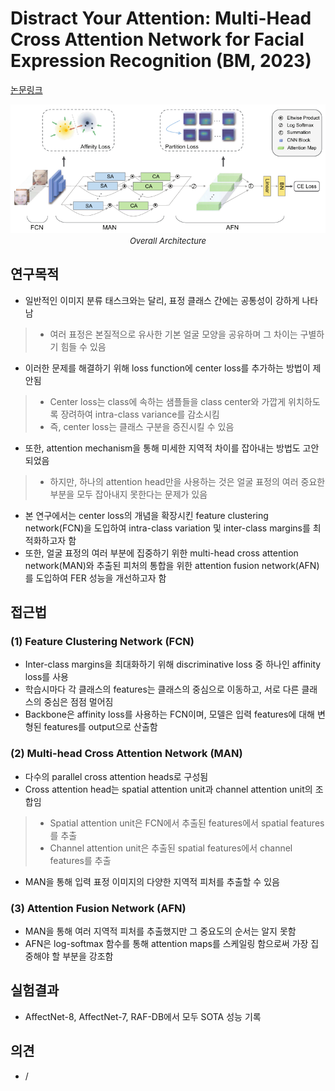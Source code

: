 # Distract Your Attention: Multi-Head Cross Attention Network for Facial Expression Recognition (BM, 2023)

[논문링크](https://www.mdpi.com/2313-7673/8/2/199)

<p align="center">
    <img width="600" alt='fig1' src="../img/wen2023distract.png?raw=true"></br>
    <em><font size=2>Overall Architecture</font></em>
</p>

## 연구목적
- 일반적인 이미지 분류 태스크와는 달리, 표정 클래스 간에는 공통성이 강하게 나타남 
> - 여러 표정은 본질적으로 유사한 기본 얼굴 모양을 공유하며 그 차이는 구별하기 힘들 수 있음
- 이러한 문제를 해결하기 위해 loss function에 center loss를 추가하는 방법이 제안됨
> - Center loss는 class에 속하는 샘플들을 class center와 가깝게 위치하도록 장려하여 intra-class variance를 감소시킴
> - 즉, center loss는 클래스 구분을 증진시킬 수 있음 
- 또한, attention mechanism을 통해 미세한 지역적 차이를 잡아내는 방법도 고안되었음
> - 하지만, 하나의 attention head만을 사용하는 것은 얼굴 표정의 여러 중요한 부분을 모두 잡아내지 못한다는 문제가 있음 
- 본 연구에서는 center loss의 개념을 확장시킨 feature clustering network(FCN)을 도입하여 intra-class variation 및 inter-class margins를 최적화하고자 함
- 또한, 얼굴 표정의 여러 부분에 집중하기 위한 multi-head cross attention network(MAN)와 추출된 피처의 통합을 위한 attention fusion network(AFN)를 도입하여 FER 성능을 개선하고자 함 

## 접근법
### (1) Feature Clustering Network (FCN)
- Inter-class margins을 최대화하기 위해 discriminative loss 중 하나인 affinity loss를 사용
- 학습시마다 각 클래스의 features는 클래스의 중심으로 이동하고, 서로 다른 클래스의 중심은 점점 멀어짐
- Backbone은 affinity loss를 사용하는 FCN이며, 모델은 입력 features에 대해 변형된 features를 output으로 산출함 

### (2) Multi-head Cross Attention Network (MAN) 
- 다수의 parallel cross attention heads로 구성됨 
- Cross attention head는 spatial attention unit과 channel attention unit의 조합임 
> - Spatial attention unit은 FCN에서 추출된 features에서 spatial features를 추출 
> - Channel attention unit은 추출된 spatial features에서 channel features를 추출 
- MAN을 통해 입력 표정 이미지의 다양한 지역적 피처를 추출할 수 있음 

### (3) Attention Fusion Network (AFN) 
- MAN을 통해 여러 지역적 피처를 추출했지만 그 중요도의 순서는 알지 못함 
- AFN은 log-softmax 함수를 통해 attention maps를 스케일링 함으로써 가장 집중해야 할 부분을 강조함 

## 실험결과
- AffectNet-8, AffectNet-7, RAF-DB에서 모두 SOTA 성능 기록 

## 의견
- / 